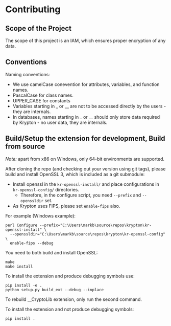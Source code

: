 # Contributing

## Scope of the Project

The scope of this project is an IAM, which ensures proper encryption of any data.

## Conventions

Naming conventions:

- We use camelCase conevention for attributes, variables, and function names.
- PascalCase for class names.
- UPPER_CASE for constants
- Variables starting in _ or __ are not to be accessed directly by the users - they are internals.
- In databases, names starting in _ or __ should only store data required by Krypton - no user data, they are internals.

## Build/Setup the extension for development, Build from source

*Note:* apart from x86 on Windows, only 64-bit environments are supported.

After cloning the repo (and checking out your version using git tags), please build and install OpenSSL 3, which is included as a git submodule:

- Install openssl in the `kr-openssl-install/` and place configurations in `kr-openssl-config/` directories.
  - Therefore, in the configure script, you need `--prefix` and `--openssldir` set.
- As Krypton uses FIPS, please set `enable-fips` also.

For example (Windows example):

```shell
perl Configure --prefix="C:\Users\markb\source\repos\krypton\kr-openssl-install" \
  --openssldir="C:\Users\markb\source\repos\krypton\kr-openssl-config" \
  enable-fips --debug
```

You need to both build and install OpenSSL:

```shell
make
make install
```

To install the extension and produce debugging symbols use:

```shell
pip install -e .
python setup.py build_ext --debug --inplace
```

To rebuild __CryptoLib extension, only run the second command.

To install the extension and not produce debugging symbols:

```shell
pip install .
```

